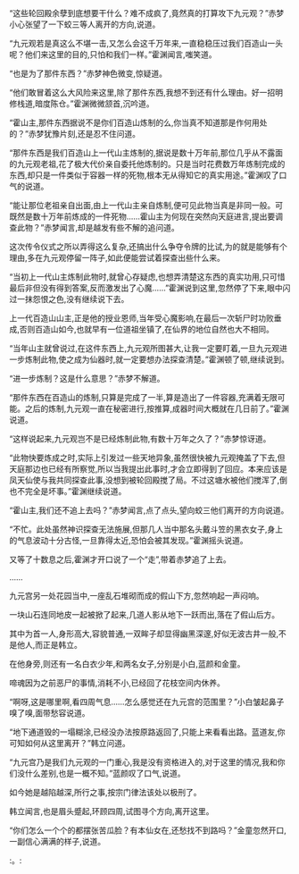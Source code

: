 
“这些轮回殿余孽到底想要干什么？难不成疯了,竟然真的打算攻下九元观？”赤梦小心张望了一下蛟三等人离开的方向,说道。

“九元观若是真这么不堪一击,又怎么会这千万年来,一直稳稳压过我们百造山一头呢？他们来这里的目的,只怕和我们一样。”霍渊闻言,嗤笑道。

“也是为了那件东西？”赤梦神色微变,惊疑道。

“他们敢冒着这么大风险来这里,除了那件东西,我想不到还有什么理由。好一招明修栈道,暗度陈仓。”霍渊微微颔首,沉吟道。

“霍山主,那件东西据说不是你们百造山炼制的么,你当真不知道那是作何用处的？”赤梦犹豫片刻,还是忍不住问道。

“那件东西是我们百造山上一代山主炼制的,据说是数十万年前,那位几乎从不露面的九元观老祖,花了极大代价亲自委托他炼制的。只是当时花费数万年炼制完成的东西,却只是一件类似于容器一样的死物,根本无从得知它的真实用途。”霍渊叹了口气的说道。

“能让那位老祖亲自出面,由上一代山主亲自炼制,便可见此物当真是非同一般。可既然是数十万年前炼成的一件死物……霍山主为何现在突然向天庭进言,提出要调查此物？”赤梦闻言,却是越发有些不解的追问道。

这次传令仪式之所以弄得这么复杂,还搞出什么争夺令牌的比试,为的就是能够有个理由,多在九元观停留一阵子,如此便能尝试着探查出些什么来。

“当初上一代山主炼制此物时,就曾心存疑虑,也想弄清楚这东西的真实功用,只可惜最后非但没有得到答案,反而激发出了心魔……”霍渊说到这里,忽然停了下来,眼中闪过一抹怨恨之色,没有继续说下去。

上一代百造山山主,正是他的授业恩师,当年受心魔影响,在最后一次斩尸时功败垂成,否则百造山如今,也就早有一位道祖坐镇了,在仙界的地位自然也大不相同。

“当年山主就曾说过,在这件东西上,九元观所图甚大,让我一定要盯着,一旦九元观进一步炼制此物,使之成为仙器时,就一定要想办法探查清楚。”霍渊顿了顿,继续说到。

“进一步炼制？这是什么意思？”赤梦不解道。

“那件东西在百造山的炼制,只算是完成了一半,算是造出了一件容器,充满着无限可能。之后的炼制,九元观一直在秘密进行,按推算,成器时间大概就在几日前了。”霍渊说道。

“这样说起来,九元观岂不是已经炼制此物,有数十万年之久了？”赤梦惊讶道。

“此物快要炼成之时,实际上引发过一些天地异象,虽然很快被九元观掩盖了下去,但天庭那边也已经有所察觉,所以当我提出此事时,才会立即得到了回应。本来应该是凤天仙使与我共同探查此事,没想到被轮回殿搅了局。不过这塘水被他们搅浑了,倒也不完全是坏事。”霍渊继续说道。

“霍山主,我们还不追上去吗？”赤梦闻言,点了点头,望向蛟三他们离开的方向说道。

“不忙。此处虽然神识探查无法施展,但那几人当中那名头戴斗笠的黑衣女子,身上的气息波动十分古怪,一旦靠得太近,恐怕会被其发现。”霍渊摇头说道。

又等了十数息之后,霍渊才开口说了一个“走”,带着赤梦追了上去。

……

九元宫另一处花园当中,一座乱石堆砌而成的假山下方,忽然响起一声闷响。

一块山石连同地皮一起被掀了起来,几道人影从地下一跃而出,落在了假山后方。

其中为首一人,身形高大,容貌普通,一双眸子却显得幽黑深邃,好似无波古井一般,不是他人,而正是韩立。

在他身旁,则还有一名白衣少年,和两名女子,分别是小白,蓝颜和金童。

啼魂因为之前恶尸的事情,消耗不小,已经回了花枝空间内休养。

“啊呀,这是哪里啊,看四周气息……怎么感觉还在九元宫的范围里？”小白皱起鼻子嗅了嗅,面带愁容说道。

“地下通道毁的一塌糊涂,已经没办法按原路返回了,只能上来看看出路。蓝道友,你可知如何从这里离开？”韩立问道。

“九元宫乃是我们九元观的一门重心,我是没有资格进入的,对于这里的情况,我和你们没什么差别,也是一概不知。”蓝颜叹了口气,说道。

如今她是越陷越深,所行之事,按宗门律法该处以极刑了。

韩立闻言,也是眉头蹙起,环顾四周,试图寻个方向,离开这里。

“你们怎么一个个的都摆张苦瓜脸？有本仙女在,还愁找不到路吗？”金童忽然开口,一副信心满满的样子,说道。

:。: